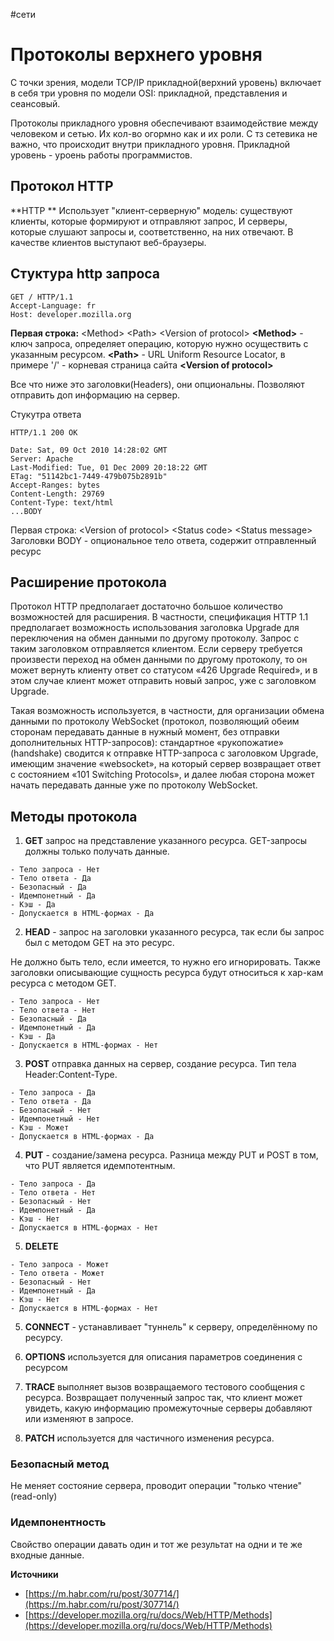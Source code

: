 \#сети

# Протоколы верхнего уровня

С точки зрения, модели TCP/IP прикладной(верхний уровень) включает в себя три уровня по модели OSI: прикладной, представления и сеансовый.

Протоколы прикладного уровня обеспечивают взаимодействие между человеком и сетью. Их кол-во огормно как и их роли. С тз сетевика не важно, что происходит внутри прикладного уровня. Прикладной уровень - уроень работы  программистов.

## Протокол HTTP

**HTTP ** 
Использует "клиент-серверную" модель: существуют клиенты, которые формируют и отправляют запрос, И серверы, которые слушают запросы и, соответственно, на них отвечают. В качестве клиентов выступают веб-браузеры.

## Стуктура http запроса
```
GET / HTTP/1.1
Accept-Language: fr
Host: developer.mozilla.org
```

**Первая строка:** \<Method\> \<Path\> \<Version of protocol\>
**\<Method\>** - ключ запроса, определяет операцию, которую нужно осуществить с указанным ресурсом.
**\<Path\>** - URL Uniform Resource Locator, в примере '/' - корневая страница сайта
**\<Version of protocol\>** 

Все что ниже это заголовки(Headers), они опциональны. Позволяют отправить доп информацию на сервер.

Стукутра ответа

```
HTTP/1.1 200 OK

Date: Sat, 09 Oct 2010 14:28:02 GMT
Server: Apache
Last-Modified: Tue, 01 Dec 2009 20:18:22 GMT
ETag: "51142bc1-7449-479b075b2891b"
Accept-Ranges: bytes
Content-Length: 29769
Content-Type: text/html
...BODY
```

Первая строка: \<Version of protocol\> \<Status code\> \<Status message\>
Заголовки
BODY - опциональное тело ответа, содержит отправленный ресурс

## Расширение протокола

Протокол HTTP предполагает достаточно большое количество возможностей для расширения. В частности, спецификация HTTP 1.1 предполагает возможность использования заголовка Upgrade для переключения на обмен данными по другому протоколу. Запрос с таким заголовком отправляется клиентом. Если серверу требуется произвести переход на обмен данными по другому протоколу, то он может вернуть клиенту ответ со статусом «426 Upgrade Required», и в этом случае клиент может отправить новый запрос, уже с заголовком Upgrade.

Такая возможность используется, в частности, для организации обмена данными по протоколу WebSocket (протокол, позволяющий обеим сторонам передавать данные в нужный момент, без отправки дополнительных HTTP-запросов): стандартное «рукопожатие» (handshake) сводится к отправке HTTP-запроса с заголовком Upgrade, имеющим значение «websocket», на который сервер возвращает ответ с состоянием «101 Switching Protocols», и далее любая сторона может начать передавать данные уже по протоколу WebSocket.

## Методы протокола

1. **GET** запрос на представление указанного ресурса. GET-запросы должны только получать данные.

```
- Тело запроса - Нет
- Тело ответа - Да
- Безопасный - Да
- Идемпонетный - Да
- Кэш - Да
- Допускается в HTML-формах	- Да
```

2. **HEAD** - запрос на заголовки указанного ресурса, так если бы запрос был c методом GET на это ресурс.

Не должно быть тело, если имеется, то нужно его игнорировать. Также заголовки описывающие сущность ресурса будут относиться к хар-кам ресурса с методом GET.

```
- Тело запроса - Нет
- Тело ответа - Нет
- Безопасный - Да
- Идемпонетный - Да
- Кэш - Да
- Допускается в HTML-формах	- Нет
```

3. **POST** отправка данных на сервер, создание ресурса. Тип тела Header:Content-Type.

```
- Тело запроса - Да
- Тело ответа - Да
- Безопасный - Нет
- Идемпонетный - Нет
- Кэш - Может
- Допускается в HTML-формах	- Да
```

4. **PUT** - создание/замена ресурса. Разница между PUT и POST в том, что PUT является идемпотентным.

```
- Тело запроса - Да
- Тело ответа - Нет
- Безопасный - Нет
- Идемпонетный - Да
- Кэш - Нет
- Допускается в HTML-формах	- Нет
```

5. **DELETE** 

```
- Тело запроса - Может
- Тело ответа - Может
- Безопасный - Нет
- Идемпонетный - Да
- Кэш - Нет
- Допускается в HTML-формах	- Нет
```

5. **CONNECT** - устанавливает "туннель" к серверу, определённому по ресурсу.

6. **OPTIONS** используется для описания параметров соединения с ресурсом

7. **TRACE** выполняет вызов возвращаемого тестового сообщения с ресурса.
Возвращает полученный запрос так, что клиент может увидеть, какую информацию промежуточные серверы добавляют или изменяют в запросе.


8. **PATCH** используется для частичного изменения ресурса.

### Безопасный метод

Не меняет состояние сервера, проводит операции "только чтение" (read-only)

### Идемпонентность 
Свойство операции давать один и тот же результат на одни и те же входные данные.

**Источники**
- [https://m.habr.com/ru/post/307714/](https://m.habr.com/ru/post/307714/)
- [https://developer.mozilla.org/ru/docs/Web/HTTP/Methods](https://developer.mozilla.org/ru/docs/Web/HTTP/Methods)

